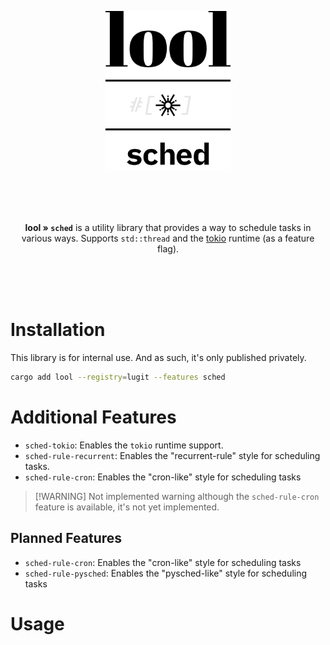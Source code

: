 <p align="center"><img src="../../.github/img/logo-tokio-sched.svg" height="256"></p>

<br>
<br>
<br>

<p align="center">
<b>lool » <code>sched</code></b> is a utility library that provides a way to schedule tasks in various ways. Supports <code>std::thread</code> and the <a href="https://tokio.rs">tokio</a> runtime (as a feature flag).
</p>


<br>
<br>
<br>

# Installation

This library is for internal use. And as such, it's only published privately. 

```bash
cargo add lool --registry=lugit --features sched
```

# Additional Features

- `sched-tokio`: Enables the `tokio` runtime support.
- `sched-rule-recurrent`: Enables the "recurrent-rule" style for scheduling tasks.
- `sched-rule-cron`: Enables the "cron-like" style for scheduling tasks

> [!WARNING] Not implemented warning
> although the `sched-rule-cron` feature is available, it's not yet implemented.

## Planned Features

- `sched-rule-cron`: Enables the "cron-like" style for scheduling tasks
- `sched-rule-pysched`: Enables the "pysched-like" style for scheduling tasks

# Usage

<!-- 
TODO 
-->
